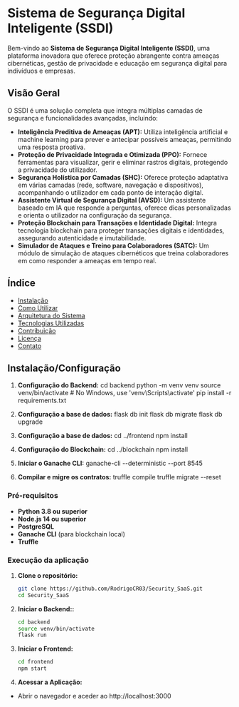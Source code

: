 # Sistema de Segurança Digital Inteligente (SSDI)

Bem-vindo ao **Sistema de Segurança Digital Inteligente (SSDI)**, uma plataforma inovadora que oferece proteção abrangente contra ameaças cibernéticas, gestão de privacidade e educação em segurança digital para indivíduos e empresas.

## **Visão Geral**

O SSDI é uma solução completa que integra múltiplas camadas de segurança e funcionalidades avançadas, incluindo:

- **Inteligência Preditiva de Ameaças (APT):** Utiliza inteligência artificial e machine learning para prever e antecipar possíveis ameaças, permitindo uma resposta proativa.
- **Proteção de Privacidade Integrada e Otimizada (PPO):** Fornece ferramentas para visualizar, gerir e eliminar rastros digitais, protegendo a privacidade do utilizador.
- **Segurança Holística por Camadas (SHC):** Oferece proteção adaptativa em várias camadas (rede, software, navegação e dispositivos), acompanhando o utilizador em cada ponto de interação digital.
- **Assistente Virtual de Segurança Digital (AVSD):** Um assistente baseado em IA que responde a perguntas, oferece dicas personalizadas e orienta o utilizador na configuração da segurança.
- **Proteção Blockchain para Transações e Identidade Digital:** Integra tecnologia blockchain para proteger transações digitais e identidades, assegurando autenticidade e imutabilidade.
- **Simulador de Ataques e Treino para Colaboradores (SATC):** Um módulo de simulação de ataques cibernéticos que treina colaboradores em como responder a ameaças em tempo real.

## **Índice**

- [Instalação](#instalação)
- [Como Utilizar](#como-utilizar)
- [Arquitetura do Sistema](#arquitetura-do-sistema)
- [Tecnologias Utilizadas](#tecnologias-utilizadas)
- [Contribuição](#contribuição)
- [Licença](#licença)
- [Contato](#contato)

## **Instalação/Configuração**
1. **Configuração do Backend:**
cd backend
python -m venv venv
source venv/bin/activate  # No Windows, use 'venv\Scripts\activate'
pip install -r requirements.txt

2. **Configuração a base de dados:**
flask db init
flask db migrate
flask db upgrade

3. **Configuração a base de dados:**
cd ../frontend
npm install

4. **Configuração do Blockchain:**
cd ../blockchain
npm install

5. **Iniciar o Ganache CLI:**
ganache-cli --deterministic --port 8545

6. **Compilar e migre os contratos:**
truffle compile
truffle migrate --reset

### **Pré-requisitos**

- **Python 3.8 ou superior**
- **Node.js 14 ou superior**
- **PostgreSQL**
- **Ganache CLI** (para blockchain local)
- **Truffle**

### **Execução da aplicação**

1. **Clone o repositório:**

   ```bash
   git clone https://github.com/RodrigoCR03/Security_SaaS.git
   cd Security_SaaS

2. **Iniciar o Backend::**
    ```bash
    cd backend
    source venv/bin/activate
    flask run

3. **Iniciar o Frontend:**
    ```bash
    cd frontend
    npm start

4. **Acessar a Aplicação:**
- Abrir o navegador e aceder ao http://localhost:3000


